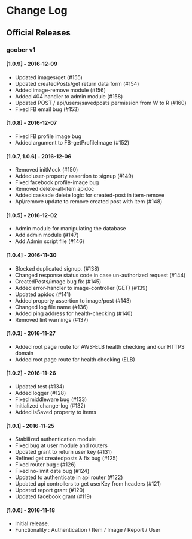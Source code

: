 



# Change Log

<!--
Each version should:
  List its release date in the above format.
  Group changes to describe their impact on the project, as follows:
  Added for new features.
  Changed for changes in existing functionality.
  Deprecated for once-stable features removed in upcoming releases.
  Removed for deprecated features removed in this release.
  Fixed for any bug fixes.
  Security to invite users to upgrade in case of vulnerabilities.
Ref: http://keepachangelog.com/en/0.3.0/
-->

## Official Releases

### goober v1 

#### [1.0.9] - 2016-12-09

- Updated images/get (#155)
- Updated createdPosts/get return data form (#154)
- Added image-remove module (#156)
- Added 404 handler to admin module (#158)
- Updated POST / api/users/savedposts permission from W to R (#160) 
- Fixed FB email bug (#153)

#### [1.0.8] - 2016-12-07

- Fixed FB profile image bug
- Added argument to FB-getProfileImage (#152)

#### [1.0.7, 1.0.6] - 2016-12-06

- Removed initMock (#150)
- Added user-property assertion to signup (#149)
- Fixed facebook profile-image bug
- Removed delete-all-item apidoc
- Added caskade delete logic for created-post in item-remove
- Api/remove update to remove created post with item (#148) 

#### [1.0.5] - 2016-12-02

- Admin module for manipulating the database
- Add admin module (#147)
- Add Admin script file (#146)

#### [1.0.4] - 2016-11-30

- Blocked duplicated signup. (#138)
- Changed response status code in case un-authorized request (#144)
- CreatedPosts/image bug fix (#145)
- Added error-handler to image-controller (GET) (#139)
- Updated apidoc (#141)
- Added property assertion to image/post (#143)
- Changed log file name (#136)
- Added ping address for health-checking (#140)
- Removed lint warnings (#137)

#### [1.0.3] - 2016-11-27

- Added root page route for AWS-ELB health checking and our HTTPS domain
- Added root page route for health checking (ELB)

#### [1.0.2] - 2016-11-26

- Updated test (#134)
- Added logger (#128)
- Fixed middleware bug (#133)
- Initialized change-log (#132)
- Added isSaved property to items

#### [1.0.1] - 2016-11-25

- Stabilized authentication module
- Fixed bug at user module and routers
- Updated grant to return user key (#131)
- Refined get createdposts & fix bug (#125)
- Fixed router bug : (#126)
- Fixed no-limit date bug (#124)
- Updated to authenticate in api router (#122)
- Updated api controllers to get userKey from headers (#121)
- Updated report grant (#120)
- Updated facebook grant (#119)


#### [1.0.0] - 2016-11-18

- Initial release.
- Functionality : Authentication / Item / Image / Report / User
